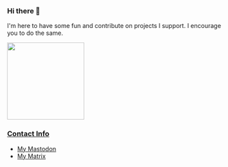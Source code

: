 ### Hi there 👋

I'm here to have some fun and contribute on projects I support. I encourage you to do the same.

<div>
  <a href="https://github.com/jahway603">
  <img height="180em" src="https://github-readme-stats.vercel.app/api?username=jahway603&show_icons=true&theme=dark&include_all_commits=true&count_private=true"/>
  <!--- <img height="180em" src="https://github-readme-stats.vercel.app/api/top-langs/?username=jahway603&layout=compact&langs_count=16&theme=dark"/> -->
</div>

### Contact Info

- [My Mastodon](https://social.linux.pizza/@jahway603)
- [My Matrix](https://matrix.to/#/@jahway603:meowchat.xyz)

[comment]: <> (TODO - look at adding the snake animation as seen on https://github.com/jessicaetiene)
<!-- <div>
  ![Snake animation](https://github.com/jahway603/jahway603/blob/output/github-contribution-grid-snake.svg)  
</div> -->
